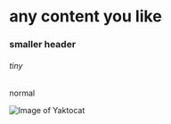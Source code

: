 # any content you like
### smaller header
###### tiny
normal

![Image of Yaktocat](https://octodex.github.com/images/yaktocat.png)

